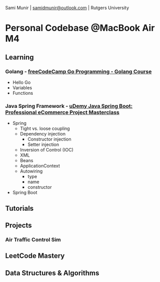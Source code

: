 Sami Munir | samidmunir@outlook.com | Rutgers University

# Personal Codebase @MacBook Air M4

## Learning

### Golang - [freeCodeCamp Go Programming - Golang Course](https://www.youtube.com/watch?v=un6ZyFkqFKo&t=3s)

- Hello Go
- Variables
- Functions

### Java Spring Framework - [uDemy Java Spring Boot: Professional eCommerce Project Masterclass](https://www.udemy.com/course/spring-boot-using-intellij-build-a-real-world-project/)

- Spring
  - Tight vs. loose coupling
  - Dependency injection
    - Constructor injection
    - Setter injection
  - Inversion of Control (IOC)
  - XML
  - Beans
  - ApplicationContext
  - Autowiring
    - type
    - name
    - constructor
- Spring Boot

## Tutorials

## Projects

### Air Traffic Control Sim

## LeetCode Mastery

## Data Structures & Algorithms
